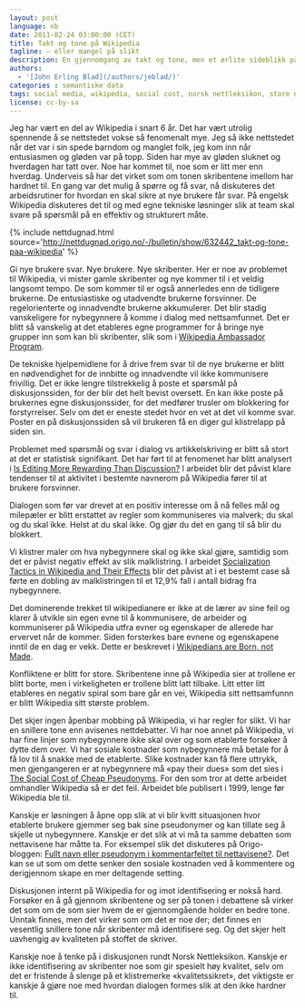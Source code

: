 ```yaml
---
layout: post
language: nb
date: 2011-02-24 03:00:00 (CET)
title: Takt og tone på Wikipedia
tagline: – eller mangel på slikt
description: En gjennomgang av takt og tone, men et ørlite sideblikk på hvordan og hvorfor takt og tone er blitt som den er.
authors:
  - '[John Erling Blad](/authors/jeblad/)'
categories : semantiske data
tags: social media, wikipedia, social cost, norsk nettleksikon, store norske leksikon
license: cc-by-sa
---
```


Jeg har vært en del av Wikipedia i snart 6 år. Det har vært utrolig spennende å se nettstedet vokse så fenomenalt mye. Jeg så ikke nettstedet når det var i sin spede barndom og manglet folk, jeg kom inn når entusiasmen og gløden var på topp. Siden har mye av gløden sluknet og hverdagen har tatt over. Noe har kommet til, noe som er litt mer enn hverdag. Underveis så har det virket som om tonen skribentene imellom har hardnet til. En gang var det mulig å spørre og få svar, nå diskuteres det arbeidsrutiner for hvordan en skal sikre at nye brukere får svar. På engelsk Wikipedia diskuteres det til og med egne tekniske løsninger slik at team skal svare på spørsmål på en effektiv og strukturert måte.

<!--more-->

{% include nettdugnad.html source='http://nettdugnad.origo.no/-/bulletin/show/632442_takt-og-tone-paa-wikipedia' %}

Gi nye brukere svar. Nye brukere. Nye skribenter. Her er noe av problemet til Wikipedia, vi mister gamle skribenter og nye kommer til i et veldig langsomt tempo. De som kommer til er også annerledes enn de tidligere brukerne. De entusiastiske og utadvendte brukerne forsvinner. De regelorienterte og innadvendte brukerne akkumulerer. Det blir stadig vanskeligere for nybegynnere å komme i dialog med nettsamfunnet. Det er blitt så vanskelig at det etableres egne programmer for å bringe nye grupper inn som kan bli skribenter, slik som i [Wikipedia Ambassador Program](http://outreach.wikimedia.org/wiki/Wikipedia_Ambassador_Program).

De tekniske hjelpemidlene for å drive frem svar til de nye brukerne er blitt en nødvendighet for de innbitte og innadvendte vil ikke kommunisere frivillig. Det er ikke lengre tilstrekkelig å poste et spørsmål på diskusjonssiden, for der blir det helt bevist oversett. En kan ikke poste på brukernes egne diskusjonssider, for det medfører trusler om blokkering for forstyrrelser. Selv om det er eneste stedet hvor en vet at det vil komme svar. Poster en på diskusjonssiden så vil brukeren få en diger gul klistrelapp på siden sin.

Problemet med spørsmål og svar i dialog vs artikkelskriving er blitt så stort at det er statistisk signifikant. Det har ført til at fenomenet har blitt analysert i [Is Editing More Rewarding Than Discussion?](http://www.informatik.uni-konstanz.de/algo/publications/bklv-emrtd-09.pdf) I arbeidet blir det påvist klare tendenser til at aktivitet i bestemte navnerom på Wikipedia fører til at brukere forsvinner.

Dialogen som før var drevet at en positiv interesse om å nå felles mål og milepæler er blitt erstattet av regler som kommuniseres via malverk; du skal og du skal ikke. Helst at du skal ikke. Og gjør du det en gang til så blir du blokkert.

Vi klistrer maler om hva nybegynnere skal og ikke skal gjøre, samtidig som det er påvist negativ effekt av slik malklistring. I arbeidet [Socialization Tactics in Wikipedia and Their Effects](http://research.microsoft.com/en-us/um/redmond/groups/connect/cscw_10/docs/p107.pdf) blir det påvist at i et bestemt case så førte en dobling av malklistringen til et 12,9% fall i antall bidrag fra nybegynnere.

Det dominerende trekket til wikipedianere er ikke at de lærer av sine feil og klarer å utvikle sin egen evne til å kommunisere, de arbeider og kommuniserer på Wikipedia utfra evner og egenskaper de allerede har ervervet når de kommer. Siden forsterkes bare evnene og egenskapene inntil de en dag er vekk. Dette er beskrevet i [Wikipedians are Born, not Made](http://www.grouplens.org/node/415).

Konfliktene er blitt for store. Skribentene inne på Wikipedia sier at trollene er blitt borte, men i virkeligheten er trollene blitt latt tilbake. Litt etter litt etableres en negativ spiral som bare går en vei, Wikipedia sitt nettsamfunnn er blitt Wikipedia sitt største problem.

Det skjer ingen åpenbar mobbing på Wikipedia, vi har regler for slikt. Vi har en snillere tone enn avisenes nettdebatter. Vi har noe annet på Wikipedia, vi har fine linjer som nybegynnere ikke skal over og som etablerte forsøker å dytte dem over. Vi har sosiale kostnader som nybegynnere må betale for å få lov til å snakke med de etablerte. Slike kostnader kan få flere uttrykk, men gjengangeren er at nybegynnere må «pay their dues» som det sies i [The Social Cost of Cheap Pseudonyms](http://www.si.umich.edu/~presnick/papers/identifiers/081199.pdf). For den som tror at dette arbeidet omhandler Wikipedia så er det feil. Arbeidet ble publisert i 1999, lenge før Wikipedia ble til.

Kanskje er løsningen å åpne opp slik at vi blir kvitt situasjonen hvor etablerte brukere gjemmer seg bak sine pseudonymer og kan tillate seg å skjelle ut nybegynnere. Kanskje er det slik at vi må ta samme debatten som nettavisene har måtte ta. For eksempel slik det diskuteres på Origo-bloggen: [Fullt navn eller pseudonym i kommentarfeltet til nettavisene?](http://blogg.origo.no/-/bulletin/show/632011_fullt-navn-eller-pseudonym-i-kommentarfeltet-til-nettavisene). Det kan se ut som om dette senker den sosiale kostnaden ved å kommentere og derigjennom skape en mer deltagende setting.

Diskusjonen internt på Wikipedia for og imot identifisering er nokså hard. Forsøker en å gå gjennom skribentene og ser på tonen i debattene så virker det som om de som sier hvem de er gjennomgående holder en bedre tone. Unntak finnes, men det virker som om det er noe der; det finnes en vesentlig snillere tone når skribenter må identifisere seg. Og det skjer helt uavhengig av kvaliteten på stoffet de skriver.

Kanskje noe å tenke på i diskusjonen rundt Norsk Nettleksikon. Kanskje er ikke identifisering av skribenter noe som gir spesielt høy kvalitet, selv om det er fristende å slenge på et klistremerke «kvalitetssikret», det viktigste er kanskje å gjøre noe med hvordan dialogen formes slik at den ikke hardner til.